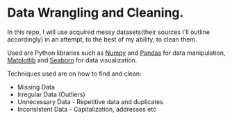 # Data Wrangling and Cleaning.

In this repo, I will use acquired messy datasets(their sources I'll outline accordingly) in an attempt, to the best of my ability, to clean them.

Used are Python libraries such as [Numpy](https://numpy.org/doc/) and [Pandas](https://pandas.pydata.org/pandas-docs/stable/) for data manipulation, [Matplotlib](https://matplotlib.org/) and [Seaborn](https://seaborn.pydata.org/) for data visualization.

Techniques used are on how to find and clean:
- Missing Data
- Irregular Data (Outliers)
- Unnecessary Data - Repetitive data and duplicates
- Inconsistent Data - Capitalization, addresses etc
